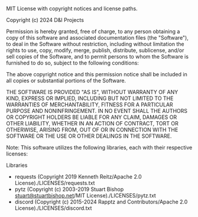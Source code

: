 MIT License
with copyright notices and license paths.

Copyright (c) 2024 D&I Projects

Permission is hereby granted, free of charge, to any person obtaining a copy
of this software and associated documentation files (the "Software"), to deal
in the Software without restriction, including without limitation the rights
to use, copy, modify, merge, publish, distribute, sublicense, and/or sell
copies of the Software, and to permit persons to whom the Software is
furnished to do so, subject to the following conditions:

The above copyright notice and this permission notice shall be included in all
copies or substantial portions of the Software.

THE SOFTWARE IS PROVIDED "AS IS", WITHOUT WARRANTY OF ANY KIND, EXPRESS OR
IMPLIED, INCLUDING BUT NOT LIMITED TO THE WARRANTIES OF MERCHANTABILITY,
FITNESS FOR A PARTICULAR PURPOSE AND NONINFRINGEMENT. IN NO EVENT SHALL THE
AUTHORS OR COPYRIGHT HOLDERS BE LIABLE FOR ANY CLAIM, DAMAGES OR OTHER
LIABILITY, WHETHER IN AN ACTION OF CONTRACT, TORT OR OTHERWISE, ARISING FROM,
OUT OF OR IN CONNECTION WITH THE SOFTWARE OR THE USE OR OTHER DEALINGS IN THE
SOFTWARE.

Note: This software utilizes the following libraries, each with their respective licenses:

Libraries
- requests (Copyright 2019 Kenneth Reitz/Apache 2.0 License)./LICENSES/requests.txt
- pytz (Copyright (c) 2003-2019 Stuart Bishop <stuart@stuartbishop.net>/MIT License)./LICENSES/pytz.txt
- discord (Copyright (c) 2015-2024 Rapptz and Contributors/Apache 2.0 License)./LICENSES/discord.txt

